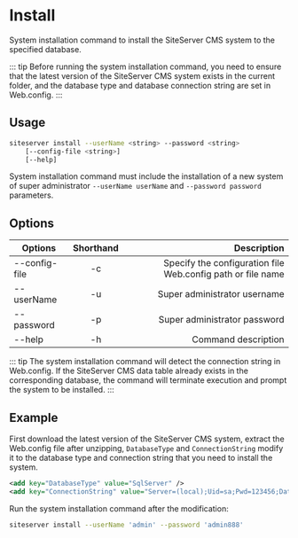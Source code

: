 # Install

System installation command to install the SiteServer CMS system to the specified database.

::: tip
Before running the system installation command, you need to ensure that the latest version of the SiteServer CMS system exists in the current folder, and the database type and database connection string are set in Web.config.
:::

## Usage

``` sh
siteserver install --userName <string> --password <string>
    [--config-file <string>]
    [--help]
```

System installation command must include the installation of a new system of super administrator `--userName userName` and `--password password` parameters.

## Options

| Options          | Shorthand |                                 Description |
| ------------- | :--: | -----------------------------------: |
| --config-file |  -c  | Specify the configuration file Web.config path or file name |
| --userName    |  -u  |                     Super administrator username |
| --password    |  -p  |                       Super administrator password |
| --help        |  -h  |                             Command description |

::: tip
The system installation command will detect the connection string in Web.config. If the SiteServer CMS data table already exists in the corresponding database, the command will terminate execution and prompt the system to be installed.
:::

## Example

First download the latest version of the SiteServer CMS system, extract the Web.config file after unzipping,  `DatabaseType` and `ConnectionString` modify it to the database type and connection string that you need to install the system.

``` xml
<add key="DatabaseType" value="SqlServer" />
<add key="ConnectionString" value="Server=(local);Uid=sa;Pwd=123456;Database=cms_to_install;" />
```

Run the system installation command after the modification:

``` sh
siteserver install --userName 'admin' --password 'admin888'
```